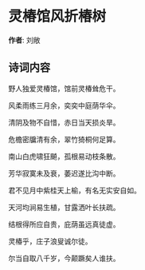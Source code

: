 # 灵椿馆风折椿树

**作者**: 刘敞

## 诗词内容

野人独爱灵椿馆，馆前灵椿耸危干。

风柔雨练三月余，奕奕中庭荫华伞。

清阴及物不自惜，赤日当天损炎旱。

危檐密牖清有余，翠竹猗桐何足算。

南山白虎啸狂飇，孤根易动枝条散。

芳华寂寞未及衰，萎迟遂比沟中断。

君不见月中紫桂天上榆，有名无实安自如。

天河均涧易生植，甘露洒叶长扶疏。

结根得所应自贵，庇荫虽远真徒虚。

灵椿乎，庄子浪叟诚尔徒。

尔当自取八千岁，今颠蹶矣人谁扶。

